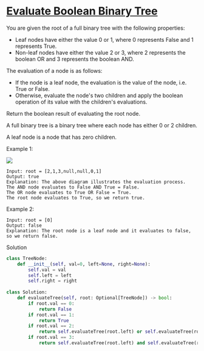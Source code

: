 # [Evaluate Boolean Binary Tree](https://leetcode.com/problems/evaluate-boolean-binary-tree/)

You are given the root of a full binary tree with the following properties:

- Leaf nodes have either the value 0 or 1, where 0 represents False and 1 represents True.
- Non-leaf nodes have either the value 2 or 3, where 2 represents the boolean OR and 3 represents the boolean AND.

The evaluation of a node is as follows:

- If the node is a leaf node, the evaluation is the value of the node, i.e. True or False.
- Otherwise, evaluate the node's two children and apply the boolean operation of its value with the children's evaluations.

Return the boolean result of evaluating the root node.

A full binary tree is a binary tree where each node has either 0 or 2 children.

A leaf node is a node that has zero children.

Example 1:

![](https://assets.leetcode.com/uploads/2022/05/16/example1drawio1.png)

```
Input: root = [2,1,3,null,null,0,1]
Output: true
Explanation: The above diagram illustrates the evaluation process.
The AND node evaluates to False AND True = False.
The OR node evaluates to True OR False = True.
The root node evaluates to True, so we return true.
```
Example 2:
```
Input: root = [0]
Output: false
Explanation: The root node is a leaf node and it evaluates to false, so we return false.
```
Solution
```python
class TreeNode:
    def __init__(self, val=0, left=None, right=None):
        self.val = val
        self.left = left
        self.right = right
        
class Solution:
    def evaluateTree(self, root: Optional[TreeNode]) -> bool:
        if root.val == 0:
            return False
        if root.val == 1:
            return True
        if root.val == 2:
            return self.evaluateTree(root.left) or self.evaluateTree(root.right)
        if root.val == 3:
            return self.evaluateTree(root.left) and self.evaluateTree(root.right)
```